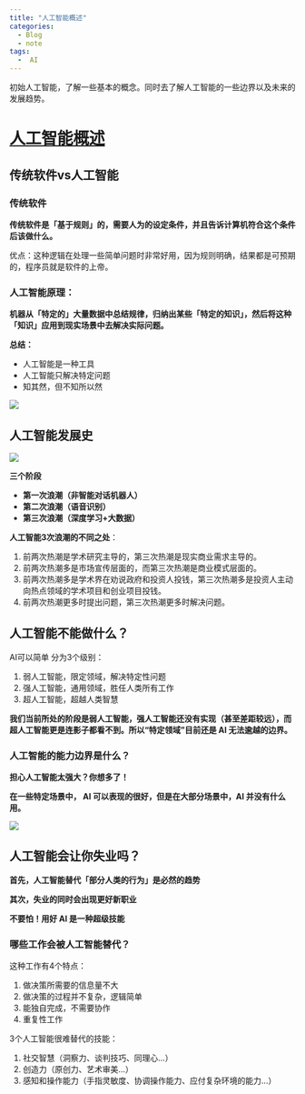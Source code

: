 ```yaml
---
title: "人工智能概述"
categories:
  - Blog
  - note
tags:
  -  AI
---
```


初始人工智能，了解一些基本的概念。同时去了解人工智能的一些边界以及未来的发展趋势。

<!--more-->

# [人工智能概述](https://easyai.tech/ai-definition/ai/)

## 传统软件vs人工智能

### 传统软件

**传统软件是「基于规则」的，需要人为的设定条件，并且告诉计算机符合这个条件后该做什么。**

优点：这种逻辑在处理一些简单问题时非常好用，因为规则明确，结果都是可预期的，程序员就是软件的上帝。

### 人工智能原理：

**机器从「特定的」大量数据中总结规律，归纳出某些「特定的知识」，然后将这种「知识」应用到现实场景中去解决实际问题。**

**总结：**

- 人工智能是一种工具
- 人工智能只解决特定问题
- 知其然，但不知所以然

![](https://easy-ai.oss-cn-shanghai.aliyuncs.com/2020-01-02-danrenwu.png)

## 人工智能发展史

![](https://easy-ai.oss-cn-shanghai.aliyuncs.com/2019-07-25-085054.jpg)

**三个阶段**

- **第一次浪潮（非智能对话机器人）**
- **第二次浪潮（语音识别）**
- **第三次浪潮（深度学习+大数据）**

**人工智能3次浪潮的不同之处**：

1. 前两次热潮是学术研究主导的，第三次热潮是现实商业需求主导的。
2. 前两次热潮多是市场宣传层面的，而第三次热潮是商业模式层面的。
3. 前两次热潮多是学术界在劝说政府和投资人投钱，第三次热潮多是投资人主动向热点领域的学术项目和创业项目投钱。
4. 前两次热潮更多时提出问题，第三次热潮更多时解决问题。

## 人工智能不能做什么？

AI可以简单 分为3个级别：

1. 弱人工智能，限定领域，解决特定性问题
2. 强人工智能，通用领域，胜任人类所有工作
3. 超人工智能，超越人类智慧

**我们当前所处的阶段是弱人工智能，强人工智能还没有实现（甚至差距较远），而超人工智能更是连影子都看不到。所以“特定领域”目前还是 AI 无法逾越的边界。**

### 人工智能的能力边界是什么？

**担心人工智能太强大？你想多了！**

**在一些特定场景中， AI 可以表现的很好，但是在大部分场景中，AI 并没有什么用。**

![](https://easy-ai.oss-cn-shanghai.aliyuncs.com/2020-01-02-border.png)


## 人工智能会让你失业吗？

**首先，人工智能替代「部分人类的行为」是必然的趋势**

**其次，失业的同时会出现更好新职业**

**不要怕！用好 AI 是一种超级技能**

### 哪些工作会被人工智能替代？

这种工作有4个特点：

1. 做决策所需要的信息量不大
2. 做决策的过程并不复杂，逻辑简单
3. 能独自完成，不需要协作
4. 重复性工作

3个人工智能很难替代的技能：

1. 社交智慧（洞察力、谈判技巧、同理心…）
2. 创造力（原创力、艺术审美…）
3. 感知和操作能力（手指灵敏度、协调操作能力、应付复杂环境的能力…）